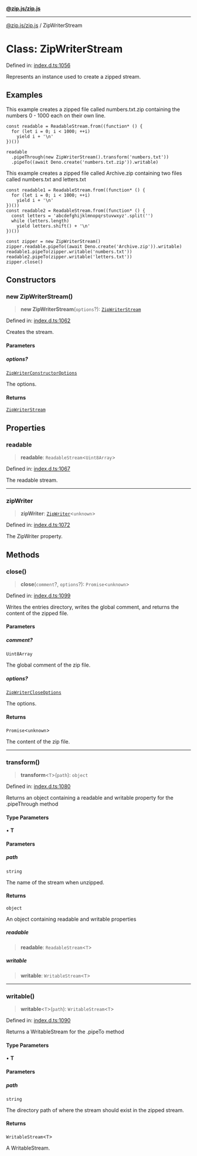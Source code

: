 [**@zip.js/zip.js**](../README.md)

***

[@zip.js/zip.js](../globals.md) / ZipWriterStream

# Class: ZipWriterStream

Defined in: [index.d.ts:1056](https://github.com/gildas-lormeau/zip.js/blob/6e0fd98b749fcfd4608f898ad72964d533d72ffa/index.d.ts#L1056)

Represents an instance used to create a zipped stream.

## Examples

This example creates a zipped file called numbers.txt.zip containing the numbers 0 - 1000 each on their own line.
```
const readable = ReadableStream.from((function* () {
  for (let i = 0; i < 1000; ++i)
    yield i + '\n'
})())

readable
  .pipeThrough(new ZipWriterStream().transform('numbers.txt'))
  .pipeTo((await Deno.create('numbers.txt.zip')).writable)
```

This example creates a zipped file called Archive.zip containing two files called numbers.txt and letters.txt
```
const readable1 = ReadableStream.from((function* () {
  for (let i = 0; i < 1000; ++i)
    yield i + '\n'
})())
const readable2 = ReadableStream.from((function* () {
  const letters = 'abcdefghijklmnopqrstuvwxyz'.split('')
  while (letters.length)
    yield letters.shift() + '\n'
})())

const zipper = new ZipWriterStream()
zipper.readable.pipeTo((await Deno.create('Archive.zip')).writable)
readable1.pipeTo(zipper.writable('numbers.txt'))
readable2.pipeTo(zipper.writable('letters.txt'))
zipper.close()
```

## Constructors

### new ZipWriterStream()

> **new ZipWriterStream**(`options`?): [`ZipWriterStream`](ZipWriterStream.md)

Defined in: [index.d.ts:1062](https://github.com/gildas-lormeau/zip.js/blob/6e0fd98b749fcfd4608f898ad72964d533d72ffa/index.d.ts#L1062)

Creates the stream.

#### Parameters

##### options?

[`ZipWriterConstructorOptions`](../interfaces/ZipWriterConstructorOptions.md)

The options.

#### Returns

[`ZipWriterStream`](ZipWriterStream.md)

## Properties

### readable

> **readable**: `ReadableStream`\<`Uint8Array`\>

Defined in: [index.d.ts:1067](https://github.com/gildas-lormeau/zip.js/blob/6e0fd98b749fcfd4608f898ad72964d533d72ffa/index.d.ts#L1067)

The readable stream.

***

### zipWriter

> **zipWriter**: [`ZipWriter`](ZipWriter.md)\<`unknown`\>

Defined in: [index.d.ts:1072](https://github.com/gildas-lormeau/zip.js/blob/6e0fd98b749fcfd4608f898ad72964d533d72ffa/index.d.ts#L1072)

The ZipWriter property.

## Methods

### close()

> **close**(`comment`?, `options`?): `Promise`\<`unknown`\>

Defined in: [index.d.ts:1099](https://github.com/gildas-lormeau/zip.js/blob/6e0fd98b749fcfd4608f898ad72964d533d72ffa/index.d.ts#L1099)

Writes the entries directory, writes the global comment, and returns the content of the zipped file.

#### Parameters

##### comment?

`Uint8Array`

The global comment of the zip file.

##### options?

[`ZipWriterCloseOptions`](../interfaces/ZipWriterCloseOptions.md)

The options.

#### Returns

`Promise`\<`unknown`\>

The content of the zip file.

***

### transform()

> **transform**\<`T`\>(`path`): `object`

Defined in: [index.d.ts:1080](https://github.com/gildas-lormeau/zip.js/blob/6e0fd98b749fcfd4608f898ad72964d533d72ffa/index.d.ts#L1080)

Returns an object containing a readable and writable property for the .pipeThrough method

#### Type Parameters

• **T**

#### Parameters

##### path

`string`

The name of the stream when unzipped.

#### Returns

`object`

An object containing readable and writable properties

##### readable

> **readable**: `ReadableStream`\<`T`\>

##### writable

> **writable**: `WritableStream`\<`T`\>

***

### writable()

> **writable**\<`T`\>(`path`): `WritableStream`\<`T`\>

Defined in: [index.d.ts:1090](https://github.com/gildas-lormeau/zip.js/blob/6e0fd98b749fcfd4608f898ad72964d533d72ffa/index.d.ts#L1090)

Returns a WritableStream for the .pipeTo method

#### Type Parameters

• **T**

#### Parameters

##### path

`string`

The directory path of where the stream should exist in the zipped stream.

#### Returns

`WritableStream`\<`T`\>

A WritableStream.
